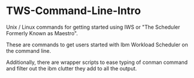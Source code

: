 # TWS-Command-Line-Intro

Unix / Linux commands for getting started using IWS or "The Scheduler Formerly Known as Maestro".


These are commands to get users started with Ibm Workload Scheduler on the command line. 

Additionally, there are wrapper scripts to ease typing of conman command and filter out the ibm clutter they add to all the output.
